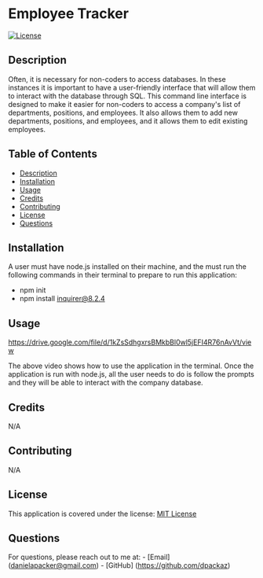 # Employee Tracker

  [![License](https://img.shields.io/badge/License-MIT-yellow.svg)](https://opensource.org/licenses/MIT)

  ## Description
  Often, it is necessary for non-coders to access databases. In these instances it is important to have a user-friendly interface that will allow them to interact with the database through SQL. This command line interface is designed to make it easier for non-coders to access a company's list of departments, positions, and employees. It also allows them to add new departments, positions, and employees, and it allows them to edit existing employees.

  ## Table of Contents
  - [Description](#description)
  - [Installation](#installation)
  - [Usage](#usage)
  - [Credits](#credits)
  - [Contributing](#contributing)
  - [License](#license)
  - [Questions](#questions)

  ## Installation
  A user must have node.js installed on their machine, and the must run the following commands in their terminal to prepare to run this application:
  - npm init
  - npm install inquirer@8.2.4

  ## Usage
  https://drive.google.com/file/d/1kZsSdhgxrsBMkbBl0wl5jEFI4R76nAvVt/view

  The above video shows how to use the application in the terminal. Once the application is run with node.js, all the user needs to do is follow the prompts and they will be able to interact with the company database.

  ## Credits
  N/A

  ## Contributing
  N/A

  ## License
  This application is covered under the license: [MIT License](https://opensource.org/licenses/MIT)

  ## Questions

  For questions, please reach out to me at:
    - [Email] (danielapacker@gmail.com)
    - [GitHub] (https://github.com/dpackaz)